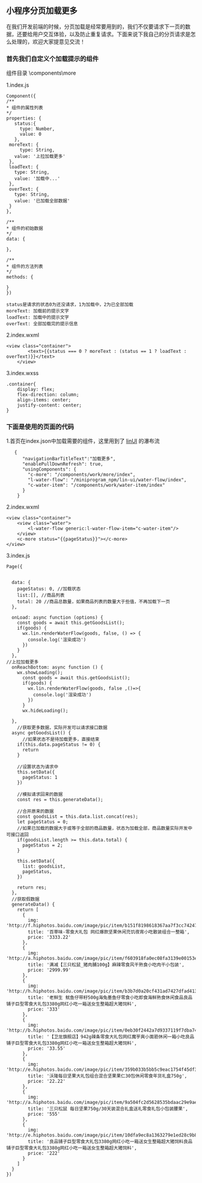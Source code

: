 ## 小程序分页加载更多

在我们开发前端的时候，分页加载是经常要用到的，我们不仅要请求下一页的数据，还要给用户交互体验，以及防止重复请求。下面来说下我自己的分页请求是怎么处理的，欢迎大家提意见交流！

### 首先我们自定义个加载提示的组件
   组件目录 \components\more
   
1.index.js
   ```
   Component({
  /**
   * 组件的属性列表
   */
  properties: {
      status:{
        type: Number,
        value: 0
      },
    moreText: {
        type: String,
      value: '上拉加载更多'
    },
    loadText: {
      type: String,
      value: '加载中...'
    },
    overText: {
      type: String,
      value: '已加载全部数据'
    }
  },

  /**
   * 组件的初始数据
   */
  data: {

  },

  /**
   * 组件的方法列表
   */
  methods: {

  }
})
```

	status是请求的状态0为还没请求，1为加载中，2为已全部加载
	moreText: 加载前的提示文字
	loadText: 加载中的提示文字
	overText: 全部加载完的提示信息

2.index.wxml

	<view class="container">
			<text>{{status === 0 ? moreText : (status == 1 ? loadText : overText)}}</text>
		</view>
	
	
3.index.wxss

	.container{
		display: flex;
		flex-direction: column;
		align-items: center;
		justify-content: center;
	}

### 下面是使用的页面的代码

1.首页在index.json中加载需要的组件，这里用到了 [linUI](http://doc.mini.7yue.pro/, 'linUI') 的瀑布流
	
	
	   {
		  "navigationBarTitleText":"加载更多",
		  "enablePullDownRefresh": true,
		  "usingComponents": {
			"c-more": "/components/work/more/index",
			"l-water-flow": "/miniprogram_npm/lin-ui/water-flow/index",
			"c-water-item": "/components/work/water-item/index"
		  }
		}
		

2.index.wxml
	
	<view class="container">
		<view class="water">
			<l-water-flow generic:l-water-flow-item="c-water-item"/>
		</view>
		<c-more status="{{pageStatus}}"></c-more>
	</view>
	
3.index.js
	
	Page({


	  data: {
		pageStatus: 0, //加载状态
		list:[], //商品列表
		total: 20 //商品总数量，如果商品列表的数量大于些值，不再加载下一页
	  },

	  onLoad: async function (options) {
		const goods = await this.getGoodsList();
		if(goods) {
		  wx.lin.renderWaterFlow(goods, false, () => {
			console.log('渲染成功')
		  })
		}
	  },
	//上拉加载更多
	  onReachBottom: async function () {
		wx.showLoading();
		  const goods = await this.getGoodsList();
		  if(goods) {
			wx.lin.renderWaterFlow(goods, false ,()=>{
			  console.log('渲染成功')
			})
		  }
		  wx.hideLoading();

	  },
		//获取更多数据，实际开发可以请求接口数据
	  async getGoodsList() {
		  //如果状态不是待加载更多，直接结束
		if(this.data.pageStatus != 0) {
		  return
		}

		//设置状态为请求中
		this.setData({
		  pageStatus: 1
		})
		
		//模拟请求回来的数据
		const res = this.generateData();
		
		//合并原来的数据
		const goodsList = this.data.list.concat(res);
		let pageStatus = 0;
		//如果已加载的数据大于或等于全部的商品数量，状态为加载全部，商品数量实际开发中可接口返回
		if(goodsList.length >= this.data.total) {
		  pageStatus = 2;
		}

		this.setData({
		  list: goodsList,
		  pageStatus,
		})

		return res;
	  },
	  //获取假数据
	  generateData() {
		return [
		  {
			img: 'http://f.hiphotos.baidu.com/image/pic/item/b151f8198618367aa7f3cc7424738bd4b31ce525.jpg',
			title: '百草味-零食大礼包 网红爆款坚果休闲充饥夜宵小吃散装组合一整箱',
			price: '3333.22'
		  },
		  {
			img: 'http://a.hiphotos.baidu.com/image/pic/item/f603918fa0ec08fa3139e00153ee3d6d55fbda5f.jpg',
			title: '满减【三只松鼠_猪肉脯100g】麻辣零食风干熟食小吃肉干小包装',
			price: '2999.99'
		  },
		  {
			img: 'http://h.hiphotos.baidu.com/image/pic/item/b3b7d0a20cf431ad7427dfad4136acaf2fdd98a9.jpg',
			title: '老鲜生 鱿鱼仔带籽500g海兔墨鱼仔零食小吃即食海鲜熟食休闲食品良品铺子巨型零食大礼包3380g网红小吃一箱送女生整箱超大猪饲料',
			price: '333'
		  },
		  {
			img: 'http://b.hiphotos.baidu.com/image/pic/item/0eb30f2442a7d9337119f7dba74bd11372f001e0.jpg',
			title: '【卫龙旗舰店】942g辣条零食大礼包网红魔芋爽小面筋休闲一箱小吃良品铺子巨型零食大礼包3380g网红小吃一箱送女生整箱超大猪饲料',
			price: '33.55'
		  },
		  {
			img: 'http://e.hiphotos.baidu.com/image/pic/item/359b033b5bb5c9eac1754f45df39b6003bf3b396.jpg',
			title: '沃隆每日坚果大礼包组合混合坚果果仁30包休闲零食年货礼盒750g',
			price: '22.22'
		  },
		  {
			img: 'http://a.hiphotos.baidu.com/image/pic/item/9a504fc2d5628535bdaac29e9aef76c6a6ef63c2.jpg',
			title: '三只松鼠 每日坚果750g/30天装混合礼盒送礼零食礼包小包装腰果',
			price: '555'
		  },
		  {
			img: 'http://e.hiphotos.baidu.com/image/pic/item/10dfa9ec8a1363279e1ed28c9b8fa0ec09fac79a.jpg',
			title: '良品铺子巨型零食大礼包3380g网红小吃一箱送女生整箱超大猪饲料良品铺子巨型零食大礼包3380g网红小吃一箱送女生整箱超大猪饲料',
			price: '222'
		  }
		]
	  }
	})
	
